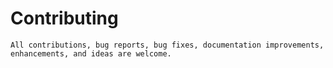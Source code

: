# Contributing
``` All contributions, bug reports, bug fixes, documentation improvements, enhancements, and ideas are welcome. ```
